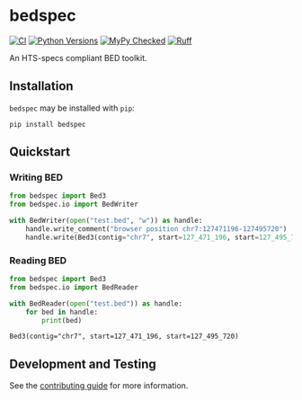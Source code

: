 # bedspec

[![CI](https://github.com/clintval/bedspec/actions/workflows/pythonpackage.yml/badge.svg?branch=main)](https://github.com/clintval/bedspec/actions/workflows/pythonpackage.yml?query=branch%3Amain)
[![Python Versions](https://img.shields.io/badge/python-3.12-blue)](https://github.com/clintval/bedspec)
[![MyPy Checked](http://www.mypy-lang.org/static/mypy_badge.svg)](http://mypy-lang.org/)
[![Ruff](https://img.shields.io/endpoint?url=https://raw.githubusercontent.com/astral-sh/ruff/main/assets/badge/v2.json)](https://docs.astral.sh/ruff/)

An HTS-specs compliant BED toolkit.

## Installation

`bedspec` may be installed with `pip`:

```console
pip install bedspec
```

## Quickstart

### Writing BED

```python
from bedspec import Bed3
from bedspec.io import BedWriter

with BedWriter(open("test.bed", "w")) as handle:
    handle.write_comment("browser position chr7:127471196-127495720")
    handle.write(Bed3(contig="chr7", start=127_471_196, start=127_495_720))
```


### Reading BED

```python
from bedspec import Bed3
from bedspec.io import BedReader

with BedReader(open("test.bed")) as handle:
    for bed in handle:
        print(bed)
```
```console
Bed3(contig="chr7", start=127_471_196, start=127_495_720)
```

## Development and Testing

See the [contributing guide](./CONTRIBUTING.md) for more information.
